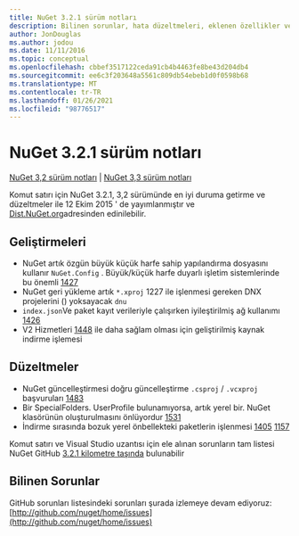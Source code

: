 ```yaml
---
title: NuGet 3.2.1 sürüm notları
description: Bilinen sorunlar, hata düzeltmeleri, eklenen özellikler ve CCR 'ler dahil olmak üzere NuGet 3.2.1 için sürüm notları.
author: JonDouglas
ms.author: jodou
ms.date: 11/11/2016
ms.topic: conceptual
ms.openlocfilehash: cbbef3517122ceda91cb4b4463fe8be43d204db4
ms.sourcegitcommit: ee6c3f203648a5561c809db54ebeb1d0f0598b68
ms.translationtype: MT
ms.contentlocale: tr-TR
ms.lasthandoff: 01/26/2021
ms.locfileid: "98776517"
---
```

# <a name="nuget-321-release-notes"></a>NuGet 3.2.1 sürüm notları

[NuGet 3,2 sürüm notları](../release-notes/nuget-3.2.md)  |  [NuGet 3,3 sürüm notları](../release-notes/nuget-3.3.md)

Komut satırı için NuGet 3.2.1, 3,2 sürümünde en iyi duruma getirme ve düzeltmeler ile 12 Ekim 2015 ' de yayımlanmıştır ve [Dist.NuGet.org](http://dist.nuget.org/index.html)adresinden edinilebilir.

## <a name="improvements"></a>Geliştirmeleri

* NuGet artık özgün büyük küçük harfe sahip yapılandırma dosyasını kullanır `NuGet.Config` .  Büyük/küçük harfe duyarlı işletim sistemlerinde bu önemli [1427](https://github.com/NuGet/Home/issues/1427)
* NuGet geri yükleme artık `*.xproj` 1227 ile işlenmesi gereken DNX projelerini () yoksayacak `dnu` [](https://github.com/NuGet/Home/issues/1227)
* `index.json`Ve paket kayıt verileriyle çalışırken iyileştirilmiş ağ kullanımı [1426](https://github.com/NuGet/Home/issues/1426)
* V2 Hizmetleri [1448](https://github.com/NuGet/Home/issues/1448) ile daha sağlam olması için geliştirilmiş kaynak indirme işlemesi

## <a name="fixes"></a>Düzeltmeler

* NuGet güncelleştirmesi doğru güncelleştirme `.csproj` / `.vcxproj` başvuruları [1483](https://github.com/NuGet/Home/issues/1483)
* Bir SpecialFolders. UserProfile bulunamıyorsa, artık yerel bir. NuGet klasörünün oluşturulmasını önlüyordur [1531](https://github.com/NuGet/Home/issues/1531)
* İndirme sırasında bozuk yerel önbellekteki paketlerin işlenmesi [1405](https://github.com/NuGet/Home/issues/1405) [1157](https://github.com/NuGet/Home/issues/1157)

Komut satırı ve Visual Studio uzantısı için ele alınan sorunların tam listesi NuGet GitHub [3.2.1 kilometre taşında](https://github.com/NuGet/Home/issues?q=milestone%3A3.2.1+is%3Aclosed) bulunabilir

## <a name="known-issues"></a>Bilinen Sorunlar

GitHub sorunları listesindeki sorunları şurada izlemeye devam ediyoruz: [http://github.com/nuget/home/issues](http://github.com/nuget/home/issues)